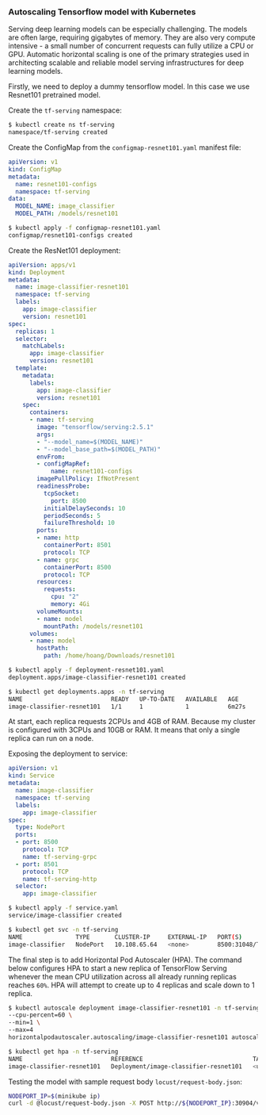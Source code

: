 ### Autoscaling Tensorflow model with Kubernetes

Serving deep learning models can be especially challenging. The models are often large, requiring gigabytes of memory. They are also very compute intensive - a small number of concurrent requests can fully utilize a CPU or GPU. Automatic horizontal scaling is one of the primary strategies used in architecting scalable and reliable model serving infrastructures for deep learning models.

Firstly, we need to deploy a dummy tensorflow model. In this case we use Resnet101 pretrained model.

Create the `tf-serving` namespace:
```sh
$ kubectl create ns tf-serving
namespace/tf-serving created
```

Create the ConfigMap from the `configmap-resnet101.yaml` manifest file:
```yaml
apiVersion: v1
kind: ConfigMap
metadata:
  name: resnet101-configs
  namespace: tf-serving
data:
  MODEL_NAME: image_classifier
  MODEL_PATH: /models/resnet101
```
```sh
$ kubectl apply -f configmap-resnet101.yaml
configmap/resnet101-configs created
```

Create the ResNet101 deployment:
```yaml
apiVersion: apps/v1
kind: Deployment
metadata:
  name: image-classifier-resnet101
  namespace: tf-serving
  labels:
    app: image-classifier
    version: resnet101
spec:
  replicas: 1
  selector:
    matchLabels:
      app: image-classifier
      version: resnet101
  template:
    metadata:
      labels:
        app: image-classifier
        version: resnet101
    spec:
      containers:
      - name: tf-serving
        image: "tensorflow/serving:2.5.1"
        args: 
        - "--model_name=$(MODEL_NAME)"
        - "--model_base_path=$(MODEL_PATH)" 
        envFrom:
        - configMapRef:
            name: resnet101-configs
        imagePullPolicy: IfNotPresent
        readinessProbe:
          tcpSocket:
            port: 8500
          initialDelaySeconds: 10
          periodSeconds: 5
          failureThreshold: 10
        ports:
        - name: http
          containerPort: 8501
          protocol: TCP
        - name: grpc
          containerPort: 8500
          protocol: TCP
        resources:
          requests:
            cpu: "2"
            memory: 4Gi
        volumeMounts:
        - name: model
          mountPath: /models/resnet101
      volumes:
      - name: model
        hostPath: 
          path: /home/hoang/Downloads/resnet101
```
```sh
$ kubectl apply -f deployment-resnet101.yaml
deployment.apps/image-classifier-resnet101 created

$ kubectl get deployments.apps -n tf-serving 
NAME                         READY   UP-TO-DATE   AVAILABLE   AGE
image-classifier-resnet101   1/1     1            1           6m27s
```

At start, each replica requests 2CPUs and 4GB of RAM. Because my cluster is configured with 3CPUs and 10GB or RAM. It means that only a single replica can run on a node.

Exposing the deployment to service:
```yaml
apiVersion: v1
kind: Service
metadata:
  name: image-classifier
  namespace: tf-serving
  labels:
    app: image-classifier
spec:
  type: NodePort
  ports:
  - port: 8500
    protocol: TCP
    name: tf-serving-grpc
  - port: 8501
    protocol: TCP
    name: tf-serving-http
  selector:
    app: image-classifier
```
```sh
$ kubectl apply -f service.yaml
service/image-classifier created

$ kubectl get svc -n tf-serving 
NAME               TYPE       CLUSTER-IP     EXTERNAL-IP   PORT(S)                         AGE
image-classifier   NodePort   10.108.65.64   <none>        8500:31048/TCP,8501:30904/TCP   24s
```

The final step is to add Horizontal Pod Autoscaler (HPA). The command below configures HPA to start a new replica of TensorFlow Serving whenever the mean CPU utilization across all already running replicas reaches `60%`. HPA will attempt to create up to 4 replicas and scale down to 1 replica.

```sh
$ kubectl autoscale deployment image-classifier-resnet101 -n tf-serving \
--cpu-percent=60 \
--min=1 \
--max=4
horizontalpodautoscaler.autoscaling/image-classifier-resnet101 autoscaled

$ kubectl get hpa -n tf-serving 
NAME                         REFERENCE                               TARGETS         MINPODS   MAXPODS   REPLICAS   AGE
image-classifier-resnet101   Deployment/image-classifier-resnet101   <unknown>/60%   1         4         1          48s
```

Testing the model with sample request body `locust/request-body.json`:
```sh
NODEPORT_IP=$(minikube ip)
curl -d @locust/request-body.json -X POST http://${NODEPORT_IP}:30904/v1/models/image_classifier/versions/1:predict
```
